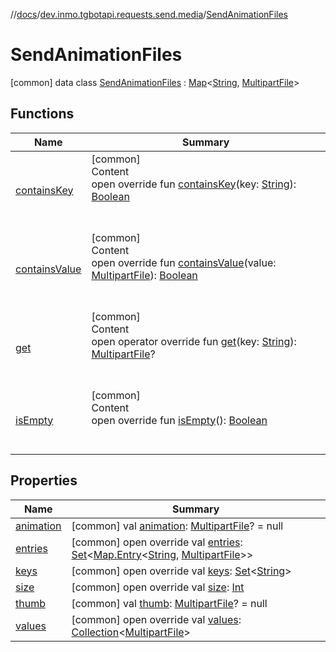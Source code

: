 //[docs](../../../index.md)/[dev.inmo.tgbotapi.requests.send.media](../index.md)/[SendAnimationFiles](index.md)



# SendAnimationFiles  
 [common] data class [SendAnimationFiles](index.md) : [Map](https://kotlinlang.org/api/latest/jvm/stdlib/kotlin.collections/-map/index.html)<[String](https://kotlinlang.org/api/latest/jvm/stdlib/kotlin/-string/index.html), [MultipartFile](../../dev.inmo.tgbotapi.requests.abstracts/-multipart-file/index.md)>    


## Functions  
  
|  Name |  Summary | 
|---|---|
| <a name="kotlin.collections/Map/containsKey/#kotlin.String/PointingToDeclaration/"></a>[containsKey](../-send-voice-files/index.md#%5Bkotlin.collections%2FMap%2FcontainsKey%2F%23kotlin.String%2FPointingToDeclaration%2F%5D%2FFunctions%2F625018081)| <a name="kotlin.collections/Map/containsKey/#kotlin.String/PointingToDeclaration/"></a>[common]  <br>Content  <br>open override fun [containsKey](../-send-voice-files/index.md#%5Bkotlin.collections%2FMap%2FcontainsKey%2F%23kotlin.String%2FPointingToDeclaration%2F%5D%2FFunctions%2F625018081)(key: [String](https://kotlinlang.org/api/latest/jvm/stdlib/kotlin/-string/index.html)): [Boolean](https://kotlinlang.org/api/latest/jvm/stdlib/kotlin/-boolean/index.html)  <br><br><br>|
| <a name="kotlin.collections/Map/containsValue/#dev.inmo.tgbotapi.requests.abstracts.MultipartFile/PointingToDeclaration/"></a>[containsValue](../-send-voice-files/index.md#%5Bkotlin.collections%2FMap%2FcontainsValue%2F%23dev.inmo.tgbotapi.requests.abstracts.MultipartFile%2FPointingToDeclaration%2F%5D%2FFunctions%2F625018081)| <a name="kotlin.collections/Map/containsValue/#dev.inmo.tgbotapi.requests.abstracts.MultipartFile/PointingToDeclaration/"></a>[common]  <br>Content  <br>open override fun [containsValue](../-send-voice-files/index.md#%5Bkotlin.collections%2FMap%2FcontainsValue%2F%23dev.inmo.tgbotapi.requests.abstracts.MultipartFile%2FPointingToDeclaration%2F%5D%2FFunctions%2F625018081)(value: [MultipartFile](../../dev.inmo.tgbotapi.requests.abstracts/-multipart-file/index.md)): [Boolean](https://kotlinlang.org/api/latest/jvm/stdlib/kotlin/-boolean/index.html)  <br><br><br>|
| <a name="kotlin.collections/Map/get/#kotlin.String/PointingToDeclaration/"></a>[get](../-send-voice-files/index.md#%5Bkotlin.collections%2FMap%2Fget%2F%23kotlin.String%2FPointingToDeclaration%2F%5D%2FFunctions%2F625018081)| <a name="kotlin.collections/Map/get/#kotlin.String/PointingToDeclaration/"></a>[common]  <br>Content  <br>open operator override fun [get](../-send-voice-files/index.md#%5Bkotlin.collections%2FMap%2Fget%2F%23kotlin.String%2FPointingToDeclaration%2F%5D%2FFunctions%2F625018081)(key: [String](https://kotlinlang.org/api/latest/jvm/stdlib/kotlin/-string/index.html)): [MultipartFile](../../dev.inmo.tgbotapi.requests.abstracts/-multipart-file/index.md)?  <br><br><br>|
| <a name="kotlin.collections/Map/isEmpty/#/PointingToDeclaration/"></a>[isEmpty](../-send-voice-files/index.md#%5Bkotlin.collections%2FMap%2FisEmpty%2F%23%2FPointingToDeclaration%2F%5D%2FFunctions%2F625018081)| <a name="kotlin.collections/Map/isEmpty/#/PointingToDeclaration/"></a>[common]  <br>Content  <br>open override fun [isEmpty](../-send-voice-files/index.md#%5Bkotlin.collections%2FMap%2FisEmpty%2F%23%2FPointingToDeclaration%2F%5D%2FFunctions%2F625018081)(): [Boolean](https://kotlinlang.org/api/latest/jvm/stdlib/kotlin/-boolean/index.html)  <br><br><br>|


## Properties  
  
|  Name |  Summary | 
|---|---|
| <a name="dev.inmo.tgbotapi.requests.send.media/SendAnimationFiles/animation/#/PointingToDeclaration/"></a>[animation](animation.md)| <a name="dev.inmo.tgbotapi.requests.send.media/SendAnimationFiles/animation/#/PointingToDeclaration/"></a> [common] val [animation](animation.md): [MultipartFile](../../dev.inmo.tgbotapi.requests.abstracts/-multipart-file/index.md)? = null   <br>|
| <a name="dev.inmo.tgbotapi.requests.send.media/SendAnimationFiles/entries/#/PointingToDeclaration/"></a>[entries](index.md#%5Bdev.inmo.tgbotapi.requests.send.media%2FSendAnimationFiles%2Fentries%2F%23%2FPointingToDeclaration%2F%5D%2FProperties%2F625018081)| <a name="dev.inmo.tgbotapi.requests.send.media/SendAnimationFiles/entries/#/PointingToDeclaration/"></a> [common] open override val [entries](index.md#%5Bdev.inmo.tgbotapi.requests.send.media%2FSendAnimationFiles%2Fentries%2F%23%2FPointingToDeclaration%2F%5D%2FProperties%2F625018081): [Set](https://kotlinlang.org/api/latest/jvm/stdlib/kotlin.collections/-set/index.html)<[Map.Entry](https://kotlinlang.org/api/latest/jvm/stdlib/kotlin.collections/-map/-entry/index.html)<[String](https://kotlinlang.org/api/latest/jvm/stdlib/kotlin/-string/index.html), [MultipartFile](../../dev.inmo.tgbotapi.requests.abstracts/-multipart-file/index.md)>>   <br>|
| <a name="dev.inmo.tgbotapi.requests.send.media/SendAnimationFiles/keys/#/PointingToDeclaration/"></a>[keys](index.md#%5Bdev.inmo.tgbotapi.requests.send.media%2FSendAnimationFiles%2Fkeys%2F%23%2FPointingToDeclaration%2F%5D%2FProperties%2F625018081)| <a name="dev.inmo.tgbotapi.requests.send.media/SendAnimationFiles/keys/#/PointingToDeclaration/"></a> [common] open override val [keys](index.md#%5Bdev.inmo.tgbotapi.requests.send.media%2FSendAnimationFiles%2Fkeys%2F%23%2FPointingToDeclaration%2F%5D%2FProperties%2F625018081): [Set](https://kotlinlang.org/api/latest/jvm/stdlib/kotlin.collections/-set/index.html)<[String](https://kotlinlang.org/api/latest/jvm/stdlib/kotlin/-string/index.html)>   <br>|
| <a name="dev.inmo.tgbotapi.requests.send.media/SendAnimationFiles/size/#/PointingToDeclaration/"></a>[size](index.md#%5Bdev.inmo.tgbotapi.requests.send.media%2FSendAnimationFiles%2Fsize%2F%23%2FPointingToDeclaration%2F%5D%2FProperties%2F625018081)| <a name="dev.inmo.tgbotapi.requests.send.media/SendAnimationFiles/size/#/PointingToDeclaration/"></a> [common] open override val [size](index.md#%5Bdev.inmo.tgbotapi.requests.send.media%2FSendAnimationFiles%2Fsize%2F%23%2FPointingToDeclaration%2F%5D%2FProperties%2F625018081): [Int](https://kotlinlang.org/api/latest/jvm/stdlib/kotlin/-int/index.html)   <br>|
| <a name="dev.inmo.tgbotapi.requests.send.media/SendAnimationFiles/thumb/#/PointingToDeclaration/"></a>[thumb](thumb.md)| <a name="dev.inmo.tgbotapi.requests.send.media/SendAnimationFiles/thumb/#/PointingToDeclaration/"></a> [common] val [thumb](thumb.md): [MultipartFile](../../dev.inmo.tgbotapi.requests.abstracts/-multipart-file/index.md)? = null   <br>|
| <a name="dev.inmo.tgbotapi.requests.send.media/SendAnimationFiles/values/#/PointingToDeclaration/"></a>[values](index.md#%5Bdev.inmo.tgbotapi.requests.send.media%2FSendAnimationFiles%2Fvalues%2F%23%2FPointingToDeclaration%2F%5D%2FProperties%2F625018081)| <a name="dev.inmo.tgbotapi.requests.send.media/SendAnimationFiles/values/#/PointingToDeclaration/"></a> [common] open override val [values](index.md#%5Bdev.inmo.tgbotapi.requests.send.media%2FSendAnimationFiles%2Fvalues%2F%23%2FPointingToDeclaration%2F%5D%2FProperties%2F625018081): [Collection](https://kotlinlang.org/api/latest/jvm/stdlib/kotlin.collections/-collection/index.html)<[MultipartFile](../../dev.inmo.tgbotapi.requests.abstracts/-multipart-file/index.md)>   <br>|

